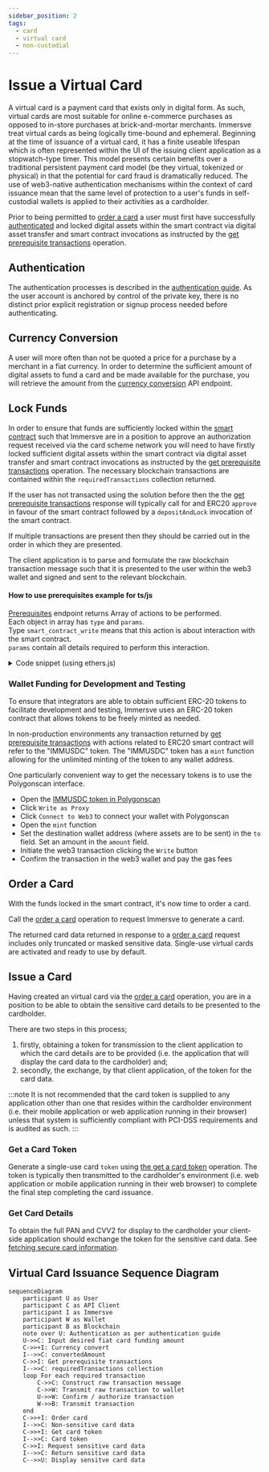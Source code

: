 ```yaml
---
sidebar_position: 2
tags:
  - card
  - virtual card
  - non-custodial
---
```


# Issue a Virtual Card

A virtual card is a payment card that exists only in digital form. As such, virtual cards are most suitable for online e-commerce purchases as opposed to in-store purchases at brick-and-mortar merchants. Immersve treat virtual cards as being logically time-bound and ephemeral. Beginning at the time of issuance of a virtual card, it has a finite useable lifespan which is often represented within the UI of the issuing client application as a stopwatch-type timer. This model presents certain benefits over a traditional persistent payment card model (be they virtual, tokenized or physical) in that the potential for card fraud is dramatically reduced. The use of web3-native authentication mechanisms within the context of card issuance mean that the same level of protection to a user's funds in self-custodial wallets is applied to their activities as a cardholder.

Prior to being permitted to [order a card](/api-reference/order-card) a user must first have successfully [authenticated](/guides/non-custodial%20wallets/authentication) and locked digital assets within the smart contract via digital asset transfer and smart contract invocations as instructed by the [get prerequisite transactions](/api-reference/get-prerequisites) operation.

## Authentication

The authentication processes is described in the [authentication guide](/guides/non-custodial%20wallets/authentication). As the user account is anchored by control of the private key, there is no distinct prior explicit registration or signup process needed before authenticating.

## Currency Conversion

A user will more often than not be quoted a price for a purchase by a merchant in a fiat currency. In order to determine the sufficient amount of digital assets to fund a card and be made available for the purchase, you will retrieve the amount from the [currency conversion](/api-reference/currency-conversion) API endpoint.

## Lock Funds

In order to ensure that funds are sufficiently locked within the [smart contract](/contracts/payment-protocol) such that Immersve are in a position to approve an authorization request received via the card scheme network you will need to have firstly locked sufficient digital assets within the smart contract via digital asset transfer and smart contract invocations as instructed by the [get prerequisite transactions](/api-reference/get-prerequisites) operation. The necessary blockchain transactions are contained within the `requiredTransactions` collection returned.

If the user has not transacted using the solution before then the the [get prerequisite transactions](/api-reference/get-prerequisites) response will typically call for and ERC20 `approve` in favour of the smart contract followed by a `depositAndLock` invocation of the smart contract.

If multiple transactions are present then they should be carried out in the order in which they are presented.

The client application is to parse and formulate the raw blockchain transaction message such that it is presented to the user within the web3 wallet and signed and sent to the relevant blockchain.

#### How to use prerequisites example for ts/js

[Prerequisites](/api-reference/get-prerequisites) endpoint returns Array of actions to be performed.  
Each object in array has `type` and `params`.  
Type `smart_contract_write` means that this action is about interaction with the smart contract.  
`params` contain all details required to perform this interaction.

<details>
<summary>Code snippet (using ethers.js)</summary>

Typescript code

```ts
import { JsonFragment } from '@ethersproject/abi';
/**
 * Builds array of params to be used in calls to smart contracts
 * @param abi ABI for smart contact function
 * @param method function name to be called
 * @param params object of properties matching to the input names specified in ABI
 * @returns array of params in correct order
 */
export function toSmartContractParams(
  abi: Array<JsonFragment>,
  method: string,
  params: Record<string, string>
): Array<string> {
  const functionAbi = abi.find((el) => el.name === method);

  if (!functionAbi || !functionAbi.inputs) {
    throw new Error(`Unable to find ABI for function: "${method}"`);
  }

  return functionAbi?.inputs.map((inp) => {
    const param = inp.name && params[inp.name];
    if (!param) {
      throw new Error(`Unable to find "${inp.name}" param`);
    }
    return param;
  });
}
```

```ts
const { abi, contractAddress, method, params } =
  response.data.requiredTransactions.params;

const contract = new Contract(contractAddress, abi, signer); // third param Signer is required

const paramsArray = toSmartContractParams(abi, method, params);

const { hash } = await contract[method](...paramsArray);
```

</details>

### Wallet Funding for Development and Testing

To ensure that integrators are able to obtain sufficient ERC-20 tokens to facilitate development and testing, Immersve uses an ERC-20 token contract that allows tokens to be freely minted as needed.

In non-production environments any transaction returned by [get prerequisite transactions](/api-reference/get-prerequisites) with actions related to ERC20 smart contract will refer to the "IMMUSDC" token. The "IMMUSDC" token has a `mint` function allowing for the unlimited minting of the token to any wallet address.

One particularly convenient way to get the necessary tokens is to use the Polygonscan interface.

- Open the [IMMUSDC token in Polygonscan](https://mumbai.polygonscan.com/address/0x2FaC06acFAeB42CC3B5327fcF53F48D9Da72749d#code)
- Click `Write as Proxy`
- Click `Connect to Web3` to connect your wallet with Polygonscan
- Open the `mint` function
- Set the destination wallet address (where assets are to be sent) in the `to` field. Set an amount in the `amount` field.
- Initiate the web3 transaction clicking the `Write` button
- Confirm the transaction in the web3 wallet and pay the gas fees

## Order a Card

With the funds locked in the smart contract, it's now time to order a card.

Call the [order a card](/api-reference/order-card) operation to request Immersve to generate a card.

The returned card data returned in response to a [order a card](/api-reference/order-card) request includes only truncated or masked sensitive data. Single-use virtual cards are activated and ready to use by default.

## Issue a Card

Having created an virtual card via the [order a card](/api-reference/order-card) operation, you are in a position to be able to obtain the sensitive card details to be presented to the cardholder.

There are two steps in this process;

1. firstly, obtaining a token for transmission to the client application to which the card details are to be provided (i.e. the application that will display the card data to the cardholder) and;
2. secondly, the exchange, by that client application, of the token for the card data.

:::note
It is not recommended that the card token is supplied to any application other than one that resides within the cardholder environment (i.e. their mobile application or web application running in their browser) unless that system is sufficiently compliant with PCI-DSS requirements and is audited as such.
:::

### Get a Card Token

Generate a single-use card `token` using [the get a card token](/api-reference/get-a-card-token) operation. The token is typically then transmitted to the cardholder's environment (i.e. web application or mobile application running in their web browser) to complete the final step completing the card issuance.

### Get Card Details

To obtain the full PAN and CVV2 for display to the cardholder your client-side application should exchange the token for the sensitive card data. See [fetching secure card information](/guides/fetching-secure-card-information).

## Virtual Card Issuance Sequence Diagram

```mermaid
sequenceDiagram
    participant U as User
    participant C as API Client
    participant I as Immersve
    participant W as Wallet
    participant B as Blockchain
    note over U: Authentication as per authentication guide
    U->>C: Input desired fiat card funding amount
    C->>+I: Currency convert
    I-->>C: convertedAmount
    C->>I: Get prerequisite transactions
    I-->>C: requiredTransactions collection
    loop For each required transaction
        C->>C: Construct raw transaction message
        C->>W: Transmit raw transaction to wallet
        U->>W: Confirm / authorize transaction
        W->>B: Transmit transaction
    end
    C->>+I: Order card
    I-->>C: Non-sensitive card data
    C->>+I: Get card token
    I-->>C: Card token
    C->>I: Request sensitive card data
    I-->>C: Return sensitive card data
    C-->>U: Display sensitve card data
```
